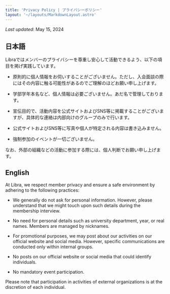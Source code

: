 ```yaml
---
title: 'Privacy Policy | プライバシーポリシー'
layout: '~/layouts/MarkdownLayout.astro'
---
```


_Last updated_: May 15, 2024

## 日本語

Libraではメンバーのプライバシーを尊重し安心して活動できるよう、以下の項目を掲げ実践しています。

- 原則的に個人情報をお伺いすることがございません。ただし、入会面談の際にはその内容に触る可能性があるのでご理解のほどお願い申し上げます。
  
- 学部学年本名など、個人情報は必要ございません。あだ名で管理しております。
  
- 宣伝目的で、活動内容を公式サイトおよびSNS等に掲載することがございますが、具体的な連絡は内部向けのグループのみで行います。
  
- 公式サイトおよびSNS等に写真や個人が特定される内容は書き込みません。
  
- 強制参加のイベントが一切ございません。

なお、外部の組織などの活動に参加する際には、個人判断でお願い申し上げます。

## English

At Libra, we respect member privacy and ensure a safe environment by adhering to the following practices:

- We generally do not ask for personal information. However, please understand that we might touch upon such details during the membership interview.

- No need for personal details such as university department, year, or real names. Members are managed by nicknames.

- For promotional purposes, we may post about our activities on our official website and social media. However, specific communications are conducted only within internal groups.

- No posts on our official website or social media that could identify individuals.

- No mandatory event participation.

Please note that participation in activities of external organizations is at the discretion of each individual.